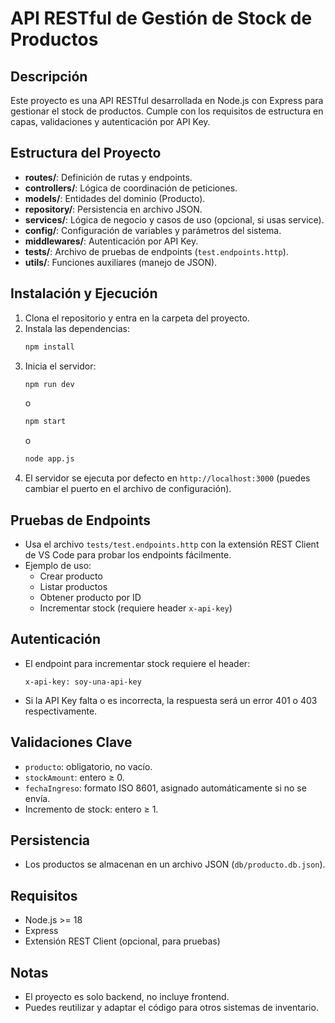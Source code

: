 # API RESTful de Gestión de Stock de Productos

## Descripción

Este proyecto es una API RESTful desarrollada en Node.js con Express para gestionar el stock de productos. Cumple con los requisitos de estructura en capas, validaciones y autenticación por API Key.

## Estructura del Proyecto

- **routes/**: Definición de rutas y endpoints.
- **controllers/**: Lógica de coordinación de peticiones.
- **models/**: Entidades del dominio (Producto).
- **repository/**: Persistencia en archivo JSON.
- **services/**: Lógica de negocio y casos de uso (opcional, si usas service).
- **config/**: Configuración de variables y parámetros del sistema.
- **middlewares/**: Autenticación por API Key.
- **tests/**: Archivo de pruebas de endpoints (`test.endpoints.http`).
- **utils/**: Funciones auxiliares (manejo de JSON).

## Instalación y Ejecución

1. Clona el repositorio y entra en la carpeta del proyecto.
2. Instala las dependencias:
   ```bash
   npm install
   ```
3. Inicia el servidor:
   ```bash
   npm run dev
   ```
   o
   ```bash
   npm start
   ```
   o
   ```bash
   node app.js
   ```
4. El servidor se ejecuta por defecto en `http://localhost:3000` (puedes cambiar el puerto en el archivo de configuración).

## Pruebas de Endpoints

- Usa el archivo `tests/test.endpoints.http` con la extensión REST Client de VS Code para probar los endpoints fácilmente.
- Ejemplo de uso:
  - Crear producto
  - Listar productos
  - Obtener producto por ID
  - Incrementar stock (requiere header `x-api-key`)

## Autenticación

- El endpoint para incrementar stock requiere el header:
  ```
  x-api-key: soy-una-api-key
  ```
- Si la API Key falta o es incorrecta, la respuesta será un error 401 o 403 respectivamente.

## Validaciones Clave

- `producto`: obligatorio, no vacío.
- `stockAmount`: entero ≥ 0.
- `fechaIngreso`: formato ISO 8601, asignado automáticamente si no se envía.
- Incremento de stock: entero ≥ 1.

## Persistencia

- Los productos se almacenan en un archivo JSON (`db/producto.db.json`).

## Requisitos

- Node.js >= 18
- Express
- Extensión REST Client (opcional, para pruebas)

## Notas

- El proyecto es solo backend, no incluye frontend.
- Puedes reutilizar y adaptar el código para otros sistemas de inventario.
